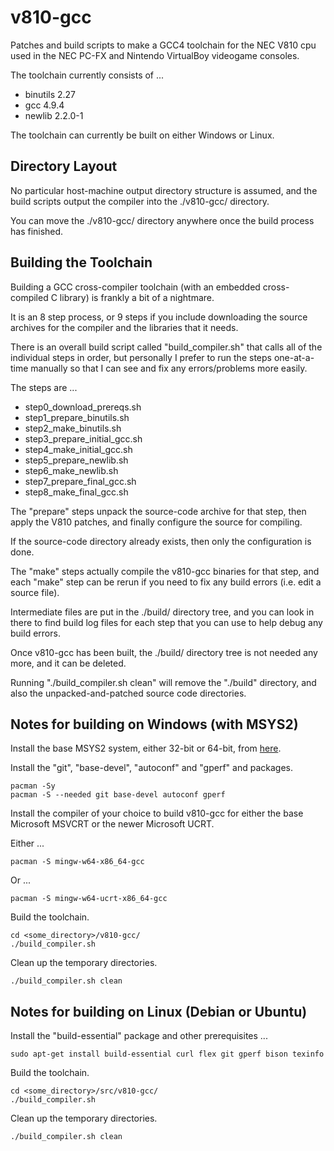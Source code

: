 # v810-gcc
Patches and build scripts to make a GCC4 toolchain for the NEC V810 cpu used in the NEC PC-FX and Nintendo VirtualBoy videogame consoles.

The toolchain currently consists of ...
* binutils 2.27
* gcc 4.9.4
* newlib 2.2.0-1

The toolchain can currently be built on either Windows or Linux.


## Directory Layout

No particular host-machine output directory structure is assumed, and the build scripts output the compiler into the ./v810-gcc/ directory.

You can move the ./v810-gcc/ directory anywhere once the build process has finished.


## Building the Toolchain

Building a GCC cross-compiler toolchain (with an embedded cross-compiled C library) is frankly a bit of a nightmare.

It is an 8 step process, or 9 steps if you include downloading the source archives for the compiler and the libraries that it needs.

There is an overall build script called "build_compiler.sh" that calls all of the individual steps in order, but personally I prefer to run the steps one-at-a-time manually so that I can see and fix any errors/problems more easily.

The steps are ...
* step0_download_prereqs.sh
* step1_prepare_binutils.sh
* step2_make_binutils.sh
* step3_prepare_initial_gcc.sh
* step4_make_initial_gcc.sh
* step5_prepare_newlib.sh
* step6_make_newlib.sh
* step7_prepare_final_gcc.sh
* step8_make_final_gcc.sh


The "prepare" steps unpack the source-code archive for that step, then apply the V810 patches, and finally configure the source for compiling.

If the source-code directory already exists, then only the configuration is done.


The "make" steps actually compile the v810-gcc binaries for that step, and each "make" step can be rerun if you need to fix any build errors (i.e. edit a source file).


Intermediate files are put in the ./build/ directory tree, and you can look in there to find build log files for each step that you can use to help debug any build errors.

Once v810-gcc has been built, the ./build/ directory tree is not needed any more, and it can be deleted.

Running "./build_compiler.sh clean" will remove the "./build" directory, and also the unpacked-and-patched source code directories.


## Notes for building on Windows (with MSYS2)

Install the base MSYS2 system, either 32-bit or 64-bit, from [here](https://www.msys2.org/).

Install the "git", "base-devel", "autoconf" and "gperf" and packages.
```
pacman -Sy
pacman -S --needed git base-devel autoconf gperf
```

Install the compiler of your choice to build v810-gcc for either the base Microsoft MSVCRT or the newer Microsoft UCRT.

Either ...
```
pacman -S mingw-w64-x86_64-gcc
```
Or ...
```
pacman -S mingw-w64-ucrt-x86_64-gcc
```

Build the toolchain.
```
cd <some_directory>/v810-gcc/
./build_compiler.sh
```

Clean up the temporary directories.
```
./build_compiler.sh clean
```


## Notes for building on Linux (Debian or Ubuntu)

Install the "build-essential" package and other prerequisites ...
```
sudo apt-get install build-essential curl flex git gperf bison texinfo 
```

Build the toolchain.
```
cd <some_directory>/src/v810-gcc/
./build_compiler.sh
```

Clean up the temporary directories.
```
./build_compiler.sh clean
```
